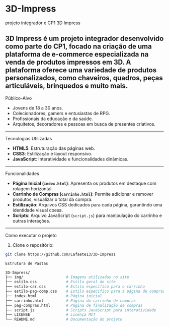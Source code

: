 # 3D-Impress
 projeto integrador e CP1
3D Impress

**3D Impress** é um projeto integrador desenvolvido como parte do CP1, focado na criação de uma plataforma de e-commerce especializada na venda de produtos impressos em 3D. A plataforma oferece uma variedade de produtos personalizados, como chaveiros, quadros, peças articuláveis, brinquedos e muito mais.
---

Público-Alvo

- Jovens de 18 a 30 anos.
- Colecionadores, gamers e entusiastas de RPG.
- Profissionais da educação e da saúde.
- Arquitetos, decoradores e pessoas em busca de presentes criativos.
---

Tecnologias Utilizadas

- **HTML5**: Estruturação das páginas web.
- **CSS3**: Estilização e layout responsivo.
- **JavaScript**: Interatividade e funcionalidades dinâmicas.
---

Funcionalidades
- **Página Inicial (`index.html`)**: Apresenta os produtos em destaque com rolagem horizontal.
- **Carrinho de Compras (`carrinho.html`)**: Permite adicionar e remover produtos, visualizar o total da compra.
- **Estilização**: Arquivos CSS dedicados para cada página, garantindo uma identidade visual coesa.
- **Scripts**: Arquivo JavaScript (`script.js`) para manipulação do carrinho e outras interações.
---

Como executar o projeto

1. Clone o repositório:
```bash
git clone https://github.com/Lafaete13/3D-Impress

Estrutura de Pastas

3D-Impress/
├── img/                   # Imagens utilizadas no site
├── estilo.css             # Estilo geral do site
├── estilo-car.css         # Estilo específico para o carrinho
├── estilo-pag-comp.css    # Estilo específico para a página de compras
├── index.html             # Página inicial
├── carrinho.html          # Página do carrinho de compras
├── pag-compras.html       # Página de finalização de compras
├── script.js              # Scripts JavaScript para interatividade
├── LICENSE                # Licença MIT
└── README.md              # Documentação do projeto
